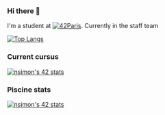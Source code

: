 ### Hi there 👋

I'm a student at [![42Paris](https://img.shields.io/badge/Paris-FFFFFF?style=plastic&logo=42&logoColor=000000)](https://profile.intra.42.fr/users/nsimon). Currently in the staff team

[![Top Langs](https://github-readme-stats.vercel.app/api/top-langs/?username=nimon77&layout=compact&title_color=fff&icon_color=79ff97&text_color=9f9f9f&bg_color=151515)](https://github.com/anuraghazra/github-readme-stats)

### Current cursus

[![nsimon's 42 stats](https://badge42.vercel.app/api/v2/stats/cl1760y9m000609l6a99op4na?cursusId=21&coalitionId=46)](https://github.com/JaeSeoKim/badge42)

### Piscine stats

[![nsimon's 42 stats](https://badge42.vercel.app/api/v2/stats/cl1760y9m000609l6a99op4na?cursusId=9&coalitionId=11)](https://github.com/JaeSeoKim/badge42)


